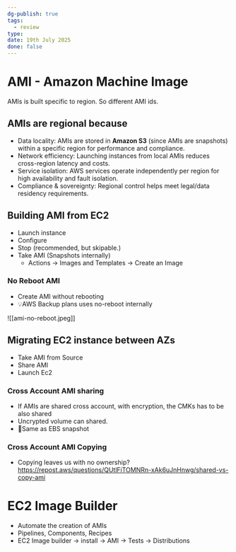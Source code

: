 ```yaml
---
dg-publish: true
tags:
  - review
type: 
date: 19th July 2025
done: false
---
```

# AMI - Amazon Machine Image
AMIs is built specific to region. So different AMI ids.
## **AMIs are regional because**
- Data locality: AMIs are stored in **Amazon S3** (since AMIs are snapshots) within a specific region for performance and compliance.
- Network efficiency: Launching instances from local AMIs reduces cross-region latency and costs.
- Service isolation: AWS services operate independently per region for high availability and fault isolation.
- Compliance & sovereignty: Regional control helps meet legal/data residency requirements.
## Building AMI from EC2
- Launch instance
- Configure
- Stop (recommended, but skipable.)
- Take AMI (Snapshots internally)
    - Actions -> Images and Templates -> Create an Image
### No Reboot AMI
- Create AMI without rebooting
- 💡AWS Backup plans uses no-reboot internally

![[ami-no-reboot.jpeg]]
## Migrating EC2 instance between AZs
- Take AMI from Source
- Share AMI
- Launch Ec2
### Cross Account AMI sharing
- If AMIs are shared cross account, with encryption, the CMKs has to be also shared
- Uncrypted volume can shared. 
- 🚨Same as EBS snapshot
### Cross Account AMI Copying
- Copying leaves us with no ownership?
https://repost.aws/questions/QUtlFiTOMNRn-xAk6uJnHnwg/shared-vs-copy-ami
# EC2 Image Builder
- Automate the creation of AMIs
- Pipelines, Components, Recipes
- EC2 Image builder -> install -> AMI -> Tests -> Distributions

